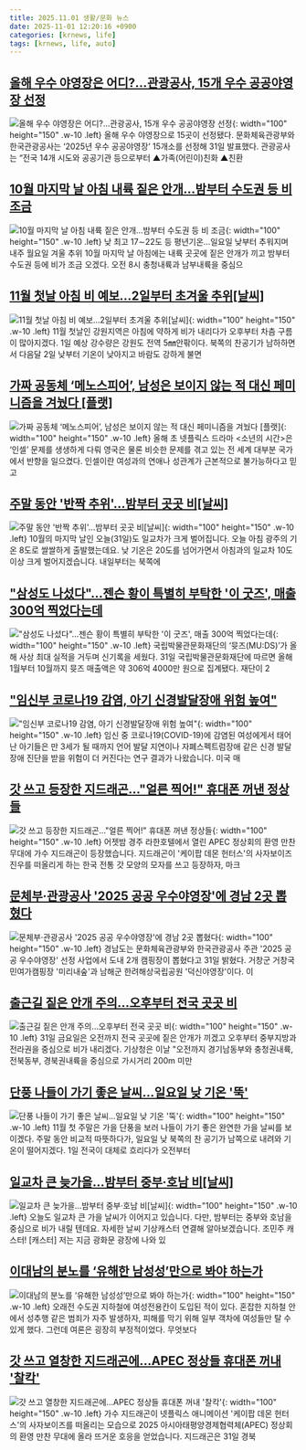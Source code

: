 ```yaml
---
title: 2025.11.01 생활/문화 뉴스
date: 2025-11-01 12:20:16 +0900
categories: [krnews, life]
tags: [krnews, life, auto]
---
```

## [올해 우수 야영장은 어디?…관광공사, 15개 우수 공공야영장 선정](https://n.news.naver.com/mnews/article/081/0003586941)

![올해 우수 야영장은 어디?…관광공사, 15개 우수 공공야영장 선정](https://mimgnews.pstatic.net/image/origin/081/2025/10/31/3586941.jpg?type=nf220_150){: width="100" height="150" .w-10 .left}
올해 우수 야영장으로 15곳이 선정됐다. 문화체육관광부와 한국관광공사는 ‘2025년 우수 공공야영장’ 15개소를 선정해 31일 발표했다. 관광공사는 “전국 14개 시도와 공공기관 등으로부터 ▲가족(어린이)친화 ▲친환

## [10월 마지막 날 아침 내륙 짙은 안개…밤부터 수도권 등 비 조금](https://n.news.naver.com/mnews/article/001/0015714725)

![10월 마지막 날 아침 내륙 짙은 안개…밤부터 수도권 등 비 조금](https://mimgnews.pstatic.net/image/origin/001/2025/10/31/15714725.jpg?type=nf220_150){: width="100" height="150" .w-10 .left}
낮 최고 17∼22도 등 평년기온…일요일 낮부터 추워지며 내주 월요일 겨울 추위 10월 마지막 날 아침에는 내륙 곳곳에 짙은 안개가 끼고 밤부터 수도권 등에 비가 조금 오겠다. 오전 8시 충청내륙과 남부내륙을 중심으

## [11월 첫날 아침 비 예보…2일부터 초겨울 추위[날씨]](https://n.news.naver.com/mnews/article/087/0001151783)

![11월 첫날 아침 비 예보…2일부터 초겨울 추위[날씨]](https://mimgnews.pstatic.net/image/origin/087/2025/10/31/1151783.jpg?type=nf220_150){: width="100" height="150" .w-10 .left}
11월 첫날인 강원지역은 아침에 약하게 비가 내리다가 오후부터 차츰 구름이 많아지겠다. 1일 예상 강수량은 강원도 전역 5㎜안팎이다. 북쪽의 찬공기가 남하하면서 다음달 2일 낮부터 기온이 낮아지고 바람도 강하게 불면

## [가짜 공동체 ‘메노스피어’, 남성은 보이지 않는 적 대신 페미니즘을 겨눴다 [플랫]](https://n.news.naver.com/mnews/article/032/0003405849)

![가짜 공동체 ‘메노스피어’, 남성은 보이지 않는 적 대신 페미니즘을 겨눴다 [플랫]](https://mimgnews.pstatic.net/image/origin/032/2025/10/31/3405849.jpg?type=nf220_150){: width="100" height="150" .w-10 .left}
올해 초 넷플릭스 드라마 <소년의 시간>은 ‘인셀’ 문제를 생생하게 다뤄 영국은 물론 비슷한 문제를 겪고 있는 전 세계 대부분 국가에서 반향을 일으켰다. 인셀이란 여성과의 연애나 성관계가 근본적으로 불가능하다고 믿고

## [주말 동안 '반짝 추위'…밤부터 곳곳 비[날씨]](https://n.news.naver.com/mnews/article/055/0001304400)

![주말 동안 '반짝 추위'…밤부터 곳곳 비[날씨]](https://mimgnews.pstatic.net/image/origin/055/2025/10/31/1304400.jpg?type=nf220_150){: width="100" height="150" .w-10 .left}
10월의 마지막 날인 오늘(31일)도 일교차가 크게 벌어집니다. 오늘 아침 광주의 기온 8도로 쌀쌀하게 출발했는데요. 낮 기온은 20도를 넘어가면서 아침과의 일교차 10도 이상 크게 벌어지겠습니다. 내일부터는 북쪽에

## ["삼성도 나섰다"…젠슨 황이 특별히 부탁한 '이 굿즈', 매출 300억 찍었다는데](https://n.news.naver.com/mnews/article/011/0004550500)

!["삼성도 나섰다"…젠슨 황이 특별히 부탁한 '이 굿즈', 매출 300억 찍었다는데](https://mimgnews.pstatic.net/image/origin/011/2025/10/31/4550500.jpg?type=nf220_150){: width="100" height="150" .w-10 .left}
국립박물관문화재단의 ‘뮷즈(MU:DS)’가 올해 사상 최대 실적을 거두며 신기록을 세웠다. 31일 국립박물관문화재단에 따르면 올해 1월부터 10월까지 뮷즈 매출액은 약 306억 4000만 원으로 집계됐다. 재단이 2

## ["임신부 코로나19 감염, 아기 신경발달장애 위험 높여"](https://n.news.naver.com/mnews/article/055/0001304332)

!["임신부 코로나19 감염, 아기 신경발달장애 위험 높여"](https://mimgnews.pstatic.net/image/origin/055/2025/10/31/1304332.jpg?type=nf220_150){: width="100" height="150" .w-10 .left}
임신 중 코로나19(COVID-19)에 감염된 여성에게서 태어난 아기들은 만 3세가 될 때까지 언어 발달 지연이나 자폐스펙트럼장애 같은 신경 발달장애 진단을 받을 위험이 더 커진다는 연구 결과가 나왔습니다. 미국 매

## [갓 쓰고 등장한 지드래곤…"얼른 찍어!" 휴대폰 꺼낸 정상들](https://n.news.naver.com/mnews/article/055/0001304591)

![갓 쓰고 등장한 지드래곤…"얼른 찍어!" 휴대폰 꺼낸 정상들](https://mimgnews.pstatic.net/image/origin/055/2025/11/01/1304591.jpg?type=nf220_150){: width="100" height="150" .w-10 .left}
어젯밤 경주 라한호텔에서 열린 APEC 정상회의 환영 만찬 무대에 가수 지드래곤이 등장했습니다. 지드래곤이 '케이팝 데몬 헌터스'의 사자보이즈 진우를 떠올리게 하는 한국 전통 갓 모양의 모자를 쓰고 등장하자, 마크

## [문체부·관광공사 '2025 공공 우수야영장'에 경남 2곳 뽑혔다](https://n.news.naver.com/mnews/article/003/0013573953)

![문체부·관광공사 '2025 공공 우수야영장'에 경남 2곳 뽑혔다](https://mimgnews.pstatic.net/image/origin/003/2025/10/31/13573953.jpg?type=nf220_150){: width="100" height="150" .w-10 .left}
경남도는 문화체육관광부와 한국관광공사 주관 '2025 공공 우수야영장' 선정 사업에서 도내 2개 캠핑장이 뽑혔다고 31일 밝혔다. 거창군 거창국민여가캠핑장 '미리내숲'과 남해군 한려해상국립공원 '덕신야영장'이다. 이

## [출근길 짙은 안개 주의…오후부터 전국 곳곳 비](https://n.news.naver.com/mnews/article/003/0013571726)

![출근길 짙은 안개 주의…오후부터 전국 곳곳 비](https://mimgnews.pstatic.net/image/origin/003/2025/10/31/13571726.jpg?type=nf220_150){: width="100" height="150" .w-10 .left}
31일 금요일은 오전까지 전국 곳곳에 짙은 안개가 끼겠고 오후부터 중부지방과 전라권을 중심으로 비가 내리겠다. 기상청은 이날 "오전까지 경기남동부와 충청권내륙, 전북동부, 경북권내륙을 중심으로 가시거리 200m 미만

## [단풍 나들이 가기 좋은 날씨...일요일 낮 기온 '뚝'](https://n.news.naver.com/mnews/article/215/0001229177)

![단풍 나들이 가기 좋은 날씨...일요일 낮 기온 '뚝'](https://mimgnews.pstatic.net/image/origin/215/2025/11/01/1229177.jpg?type=nf220_150){: width="100" height="150" .w-10 .left}
11월 첫 주말은 가을 단풍을 보러 나들이 가기 좋은 완연한 가을 날씨를 보이겠다. 주말 동안 비교적 따뜻하다가, 일요일 낮 북쪽의 찬 공기가 남쪽으로 내려와 기온이 떨어지겠다. 1일 전국이 대체로 흐리다가 오전부터

## [일교차 큰 늦가을…밤부터 중부·호남 비[날씨]](https://n.news.naver.com/mnews/article/422/0000796798)

![일교차 큰 늦가을…밤부터 중부·호남 비[날씨]](https://mimgnews.pstatic.net/image/origin/422/2025/10/31/796798.jpg?type=nf220_150){: width="100" height="150" .w-10 .left}
오늘도 일교차 큰 가을 날씨가 이어지고 있습니다. 다만, 밤부터는 중부와 호남을 중심으로 비가 내릴 텐데요. 자세한 날씨 기상캐스터 연결해 알아보겠습니다. 조민주 캐스터! [캐스터] 저는 지금 광화문 광장에 나와 있

## [이대남의 분노를 ‘유해한 남성성’만으로 봐야 하는가](https://n.news.naver.com/mnews/article/020/0003671171)

![이대남의 분노를 ‘유해한 남성성’만으로 봐야 하는가](https://mimgnews.pstatic.net/image/origin/020/2025/10/31/3671171.jpg?type=nf220_150){: width="100" height="150" .w-10 .left}
오래전 수도권 지하철에 여성전용칸이 도입된 적이 있다. 혼잡한 지하철 안에서 성추행 같은 범죄가 자주 발생하자, 피해를 막기 위해 일부 객차에 여성들만 탈 수 있게 했다. 그런데 여론은 굉장히 부정적이었다. 무엇보다

## [갓 쓰고 열창한 지드래곤에…APEC 정상들 휴대폰 꺼내 '찰칵'](https://n.news.naver.com/mnews/article/422/0000797071)

![갓 쓰고 열창한 지드래곤에…APEC 정상들 휴대폰 꺼내 '찰칵'](https://mimgnews.pstatic.net/image/origin/422/2025/11/01/797071.jpg?type=nf220_150){: width="100" height="150" .w-10 .left}
가수 지드래곤이 넷플릭스 애니메이션 '케이팝 데몬 헌터스'의 사자보이즈를 떠올리는 모습으로 2025 아시아태평양경제협력체(APEC) 정상회의 환영 만찬 무대에 올라 뜨거운 호응을 얻었습니다. 지드래곤은 31일 경북

